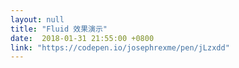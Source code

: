 ```yaml
---
layout: null
title: "Fluid 效果演示"
date:  2018-01-31 21:55:00 +0800
link: "https://codepen.io/josephrexme/pen/jLzxdd"
---
```


